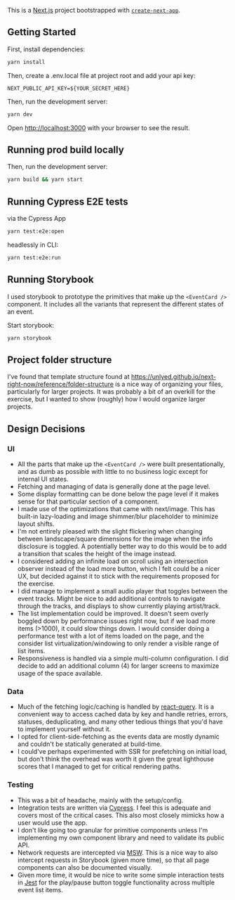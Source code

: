 This is a [Next.js](https://nextjs.org/) project bootstrapped with [`create-next-app`](https://github.com/vercel/next.js/tree/canary/packages/create-next-app).

## Getting Started

First, install dependencies:
```bash
yarn install
```

Then, create a .env.local file at project root and add your api key:

```
NEXT_PUBLIC_API_KEY=${YOUR_SECRET_HERE}
```

Then, run the development server:

```bash
yarn dev
```

Open [http://localhost:3000](http://localhost:3000) with your browser to see the result.

## Running prod build locally

Then, run the development server:

```bash
yarn build && yarn start
```

## Running Cypress E2E tests

via the Cypress App
```bash
yarn test:e2e:open
```

headlessly in CLI:
```bash
yarn test:e2e:run
```
## Running Storybook
I used storybook to prototype the primitives that make up the `<EventCard />` component. It includes all the variants that represent the different states of an event.

Start storybook:
```bash
yarn storybook
```

## Project folder structure
I've found that template structure found at https://unlyed.github.io/next-right-now/reference/folder-structure is a nice way of organizing your files, particularly for larger projects.
It was probably a bit of an overkill for the exercise, but I wanted to show (roughly) how I would organize larger projects.

## Design Decisions

### UI
- All the parts that make up the `<EventCard />` were built presentationally, and as dumb as possible with little to no business logic except for internal UI states.
- Fetching and managing of data is generally done at the page level.
- Some display formatting can be done below the page level if it makes sense for that particular section of a component.
- I made use of the optimizations that came with next/image. This has built-in lazy-loading and image shimmer/blur placeholder to minimize layout shifts.
- I'm not entirely pleased with the slight flickering when changing between landscape/square dimensions for the image when the info disclosure is toggled. A potentially better way to do this would be to add a transition that scales the height of the image instead.
- I considered adding an infinite load on scroll using an intersection observer instead of the load more button, which I felt could be a nicer UX, but decided against it to stick with the requirements proposed for the exercise.
- I did manage to implement a small audio player that toggles between the event tracks. Might be nice to add additional controls to navigate through the tracks, and displays to show currently playing artist/track.
- The list implementation could be improved. It doesn't seem overly boggled down by performance issues right now, but if we load more items (>1000), it could slow things down. I would consider doing a performance test with a lot of items loaded on the page, and the consider list virtualization/windowing to only render a visible range of list items.
- Responsiveness is handled via a simple multi-column configuration. I did decide to add an additional column (4) for larger screens to maximize usage of the space available.

### Data
- Much of the fetching logic/caching is handled by [react-query](https://tanstack.com/query/v4/?from=reactQueryV3&original=https://react-query-v3.tanstack.com/). It is a convenient way to access cached data by key and handle retries, errors, statuses, deduplicating, and many other tedious things that you'd have to implement yourself without it.
- I opted for client-side-fetching as the events data are mostly dynamic and couldn't be statically generated at build-time.
- I could've perhaps experimented with SSR for prefetching on initial load, but don't think the overhead was worth it given the great lighthouse scores that I managed to get for critical rendering paths.

### Testing
- This was a bit of headache, mainly with the setup/config.
- Integration tests are written via [Cypress](https://www.cypress.io/). I feel this is adequate and covers most of the critical cases. This also most closely mimicks how a user would use the app.
- I don't like going too granular for primitive components unless I'm implementing my own component library and need to validate its public API.
- Network requests are intercepted via [MSW](https://mswjs.io/). This is a nice way to also intercept requests in Storybook (given more time), so that all page components can also be documented visually.
- Given more time, it would be nice to write some simple interaction tests in [Jest](https://jestjs.io/) for the play/pause button toggle functionality across multiple event list items.
